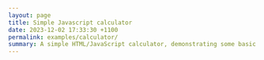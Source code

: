 ```yaml
---
layout: page
title: Simple Javascript calculator
date: 2023-12-02 17:33:30 +1100
permalink: examples/calculator/
summary: A simple HTML/JavaScript calculator, demonstrating some basic programming concepts.
---
```


